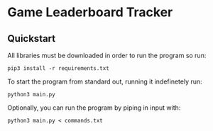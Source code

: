 # Game Leaderboard Tracker

## Quickstart
All libraries must be downloaded in order to run the program so run:

    pip3 install -r requirements.txt
To start the program from standard out, running it indefinetely run:
    
    python3 main.py
Optionally, you can run the program by piping in input with:
    
    python3 main.py < commands.txt
